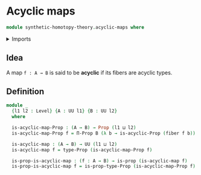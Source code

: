 # Acyclic maps

```agda
module synthetic-homotopy-theory.acyclic-maps where
```

<details><summary>Imports</summary>

```agda
open import foundation.fibers-of-maps
open import foundation.propositions
open import foundation.universe-levels

open import synthetic-homotopy-theory.acyclic-types
```

</details>

## Idea

A map `f : A → B` is said to be **acyclic** if its fibers are acyclic types.

## Definition

```agda
module _
  {l1 l2 : Level} {A : UU l1} {B : UU l2}
  where

  is-acyclic-map-Prop : (A → B) → Prop (l1 ⊔ l2)
  is-acyclic-map-Prop f = Π-Prop B (λ b → is-acyclic-Prop (fiber f b))

  is-acyclic-map : (A → B) → UU (l1 ⊔ l2)
  is-acyclic-map f = type-Prop (is-acyclic-map-Prop f)

  is-prop-is-acyclic-map : (f : A → B) → is-prop (is-acyclic-map f)
  is-prop-is-acyclic-map f = is-prop-type-Prop (is-acyclic-map-Prop f)
```
